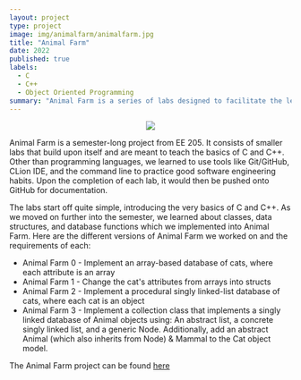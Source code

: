 ```yaml
---
layout: project
type: project
image: img/animalfarm/animalfarm.jpg
title: "Animal Farm"
date: 2022
published: true
labels:
  - C
  - C++
  - Object Oriented Programming
summary: "Animal Farm is a series of labs designed to facilitate the learning of Object-Oriented Programming. Animals are used as objects to teach the basics of C and C++, while also emphasizing the development of good software engineering practices."
---
```

<p align="center">
<img class="img-fluid" src="../img/animalfarm/animalfarm.jpg">
</p>

Animal Farm is a semester-long project from EE 205. It consists of smaller labs that build upon itself and are meant to teach the basics of C and C++. Other than programming languages, we learned to use tools like Git/GitHub, CLion IDE, and the command line to practice good software engineering habits. Upon the completion of each lab, it would then be pushed onto GitHub for documentation.

The labs start off quite simple, introducing the very basics of C and C++. As we moved on further into the semester, we learned about classes, data structures, and database functions which we implemented into Animal Farm. Here are the different versions of Animal Farm we worked on and the requirements of each:
- Animal Farm 0 - Implement an array-based database of cats, where each attribute is an array
- Animal Farm 1 - Change the cat's attributes from arrays into structs
- Animal Farm 2 - Implement a procedural singly linked-list database of cats, where each cat is an object
- Animal Farm 3 - Implement a collection class that implements a singly linked database of Animal objects using: An abstract list, a concrete singly linked list, and a generic Node. Additionally, add an abstract Animal (which also inherits from Node) & Mammal to the Cat object model.

The Animal Farm project can be found [here](https://github.com/byrongs/ee205-animal-farm)
